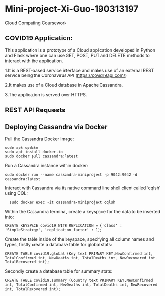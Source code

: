 # Mini-project-Xi-Guo-190313197
Cloud Computing Coursework

## COVID19 Application: 
This application is a prototype of a Cloud application developed in Python and Flask where one can use GET, POST, PUT and DELETE methods to interact with the application.

1.It is a REST-based service interface and makes use of an external REST service being the Coronavirus API (https://covid19api.com/)

2.It makes use of a Cloud database in Apache Cassandra.

3.The application is served over HTTPS.

## REST API Requests


## Deploying Cassandra via Docker

Pull the Cassandra Docker Image:

```
sudo apt update
sudo apt install docker.io
sudo docker pull cassandra:latest
```

Run a Cassandra instance within docker:

```
sudo docker run --name cassandra-miniproject -p 9042:9042 -d cassandra:latest
```

Interact with Cassandra via its native command line shell client called ‘cqlsh’ using CQL:

```
  sudo docker exec -it cassandra-miniproject cqlsh
```

 Within the Cassandra terminal, create a keyspace for the data to be inserted into:

```CQL
CREATE KEYSPACE covid19 WITH REPLICATION = {'class' : 'SimpleStrategy', 'replication_factor' : 1};
```

Create the table inside of the keyspace, specifying all column names and types, firstly create a database table for global stats:

```CQL
CREATE TABLE covid19.global (Key text PRIMARY KEY,NewConfirmed int, TotalConfirmed int, NewDeaths int, TotalDeaths int, NewRecovered int, TotalRecovered int);
```
Secondly create a database table for summary stats:

```CQL
CREATE TABLE covid19.summary (Country text PRIMARY KEY,NewConfirmed int, TotalConfirmed int, NewDeaths int, TotalDeaths int, NewRecovered int, TotalRecovered int);
```


